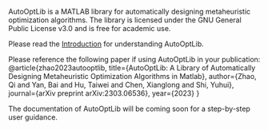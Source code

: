 AutoOptLib is a MATLAB library for automatically designing metaheuristic optimization algorithms. The library is licensed under the GNU General Public License v3.0 and is free for academic use.

Please read the [Introduction](https://arxiv.org/abs/2303.06536) for understanding AutoOptLib.

Please reference the following paper if using AutoOptLib in your publication:
@article{zhao2023autooptlib,
  title={AutoOptLib: A Library of Automatically Designing Metaheuristic Optimization Algorithms in Matlab},
  author={Zhao, Qi and Yan, Bai and Hu, Taiwei and Chen, Xianglong and Shi, Yuhui},
  journal={arXiv preprint 	arXiv:2303.06536}, 
  year={2023}
  }
 
 The documentation of AutoOptLib will be coming soon for a step-by-step user guidance.
